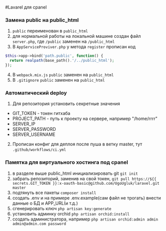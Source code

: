 #Lavarel для cpanel

### Замена public на public_html
1. ```public``` переименован в ```public_html```
2. для нормальной работы на локальной машине создан файл ```server.php```, где ```/public``` заменен на  ```/public_html```
3. В ```AppServiceProviver.php``` у метода ```register``` прописан код
```php
$this->app->bind('path.public', function() {
  return realpath(base_path().'/../public_html');
});
```
4. В ```webpack.mix.js``` ```public``` заменен на ```public_html```
5. В ```.gitignore``` ```public``` заменен на ```public_html```

### Автоматический deploy
1. Для репозитория установить секретные значения
- GIT_TOKEN - токен гитхаба
- PROJECT_PATH - путь к проекту на сервере, например "/home/rrrr"
- SERVER_IP
- SERVER_PASSWORD
- SERVER_USERNAME 
2. Прописан конфиг для деплоя после пуша в ветку master, тут ```.github/workflows/ci.yml```

### Памятка для виртуального хостинга под cpanel
1. в разделе выше public_html инициализировать git ```git init```
2. забрать репозиторий, заменив на свой токен, ```git pull https://${{ secrets.GIT_TOKEN }}:x-oauth-basic@github.com/UgoUgluk/laravel.git master```
3. подтянуть все пакеты ```composer install```
4. создать .env и на примере .env.example(сам файл не трогать) внести данные о БД и APP_URL(и т.д.)
5. сгенерировать ключ ```php artisan key:generate```
6. установить админку orchid ```php artisan orchid:install```
7. создать администратора, например ```php artisan orchid:admin admin admin@admin.com password```
